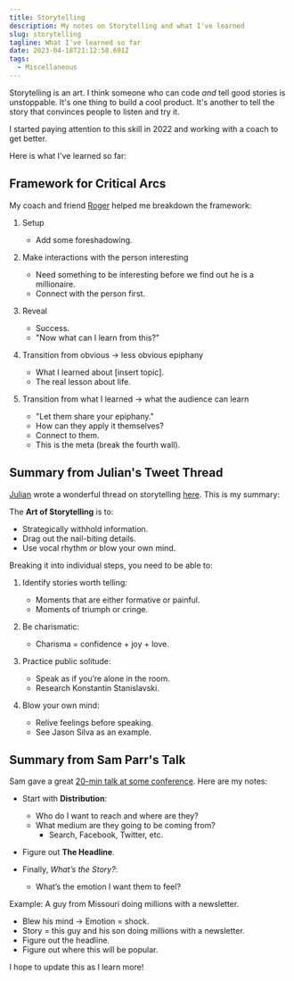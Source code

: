 ```yaml
---
title: Storytelling
description: My notes on Storytelling and what I've learned
slug: storytelling
tagline: What I've learned so far
date: 2023-04-18T21:12:58.691Z
tags:
  - Miscellaneous
---
```


Storytelling is an art. I think someone who can code *and* tell good stories is unstoppable. It's one thing to build a cool product. It's another to tell the story that convinces people to listen and try it.

I started paying attention to this skill in 2022 and working with a coach to get better.

Here is what I've learned so far:

## Framework for Critical Arcs

My coach and friend [Roger](https://twitter.com/rogertippingII) helped me breakdown the framework:

1. Setup
   - Add some foreshadowing.

2. Make interactions with the person interesting
   - Need something to be interesting before we find out he is a millionaire.
   - Connect with the person first.

3. Reveal
   - Success.
   - "Now what can I learn from this?"

4. Transition from obvious → less obvious epiphany
   - What I learned about \[insert topic].
   - The real lesson about life.

5. Transition from what I learned → what the audience can learn
   - "Let them share your epiphany."
   - How can they apply it themselves?
   - Connect to them.
   - This is the meta (break the fourth wall).

## Summary from Julian's Tweet Thread

[J﻿ulian](https://twitter.com/Julian) wrote a wonderful thread on storytelling [here](https://twitter.com/Julian/status/1563588259942264832). This is my summary:

The **Art of Storytelling** is to:

- Strategically withhold information.
- Drag out the nail-biting details.
- Use vocal rhythm *or* blow your own mind.

Breaking it into individual steps, you need to be able to:

1. Identify stories worth telling:
   - Moments that are either formative or painful.
   - Moments of triumph or cringe.

2. Be charismatic:
   - Charisma = confidence + joy + love.

3. Practice public solitude:
   - Speak as if you’re alone in the room.
   - Research Konstantin Stanislavski.

4. Blow your own mind:
   - Relive feelings before speaking.
   - See Jason Silva as an example.

## Summary from Sam Parr's Talk

S﻿am gave a great [20-min talk at some conference](https://youtu.be/TqTl_FS3hf0?t=110). Here are my notes:

- Start with **Distribution**:
  - Who do I want to reach and where are they?
  - What medium are they going to be coming from?
    - Search, Facebook, Twitter, etc.

- Figure out **The Headline**.

- Finally, *What’s the Story?*:
  - What’s the emotion I want them to feel?

Example: A guy from Missouri doing millions with a newsletter.
  - Blew his mind → Emotion = shock.
  - Story = this guy and his son doing millions with a newsletter.
  - Figure out the headline.
  - Figure out where this will be popular.

I﻿ hope to update this as I learn more!
